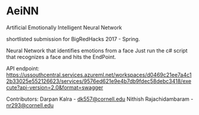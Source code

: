 # AeiNN
Artificial Emotionally Intelligent Neural Network 

shortlisted submission for BigRedHacks 2017 - Spring. 

Neural Network that identifies emotions from a face
Just run the c# script that recognizes a face and hits the EndPoint.

API endpoint:
https://ussouthcentral.services.azureml.net/workspaces/d0469c21ee7a4c12b33025e552126623/services/9576ed621e9e4b7db9fdec58debc3418/execute?api-version=2.0&format=swagger

Contributors:
Darpan Kalra - dk557@cornell.edu
Nithish Rajachidambaram - nr293@cornell.edu
